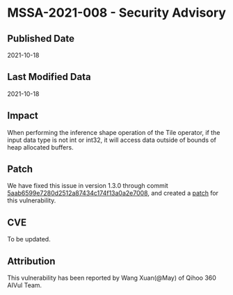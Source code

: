# MSSA-2021-008 - Security Advisory

## Published Date

2021-10-18

## Last Modified Data

2021-10-18

## Impact

When performing the inference shape operation of the Tile operator, if the input data type is not int or int32, it will access data outside of bounds of heap allocated buffers.

## Patch

We have fixed this issue in version 1.3.0 through commit [5aab6599e7280d2512a87434c174f13a0a2e7008](https://gitee.com/mindspore/mindspore/commit/5aab6599e7280d2512a87434c174f13a0a2e7008), and created a [patch](../cve_patch/mssa-2021-008.patch) for this vulnerability.

## CVE

To be updated.

## Attribution

This vulnerability has been reported by Wang Xuan(@May) of Qihoo 360 AIVul Team.

